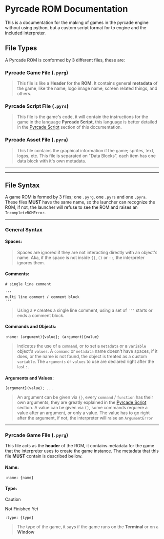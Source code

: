 # Pyrcade ROM Documentation
This is a documentation for the making of games in the pyrcade engine without using python, but a custom script format for to engine and the included interpreter.

## File Types
A Pyrcade ROM is conformed by 3 different files, these are:
### Pyrcade Game File (`.pyrg`)
> This file is like a **Header** for the **ROM**. It contains general **metadata** of the game, like the name, logo image name, screen related things, and others.
### Pyrcade Script File (`.pyrs`)
> This file is the game's code, it will contain the instructions for the game in the language **Pyrcade Script**, this language is better detailed in the [Pyrcade Script]() section of this documentation.
### Pyrcade Asset File (`.pyra`)
> This file contains the graphical information if the game; sprites, text, logos, etc. This file is separated on "Data Blocks", each item has one data block with it's own metadata.
___
___
## File Syntax
A game ROM is formed by 3 files; one `.pyrg`, one `.pyrs` and one `.pyra`. These files **MUST** have the same name, so the launcher can recognize the ROM, if not, the launcher will refuse to see the ROM and raises an `IncompleteROMError`.
___
### General Syntax
#### Spaces:

> Spaces are ignored if they are not interacting directly with an object's name. Aka, if the space is not inside `{}`, `()` or `::`, the interpreter ignores them.

#### Comments:

```
# single line comment
```
```
'''
multi line comment / comment block
'''
```

> Using a `#` creates a single line comment, using a set of `'''` starts or ends a comment block.

#### Commands and Objects:
```
:name: (argument){value}; (argument){value}
```
> Indicates the use of a `command`, or to set a `metadata` or a `variable` object's `values`. A `command` or `metadata` name doesn't have spaces, if it does, or the name is not found, the object is treated as a custom `variable`. The `arguments` or `values` to use are declared right after the last `:`.

#### Arguments and Values:
```
{argument}(value); ...
```
> An argument can be given via `{}`, every `command` / `function` has their own arguments, they are greatly explained in the [Pyrcade Script]() section.
> A value can be given via `()`, some commands requiere a value after an argument, or only a value. The value has to go right after the argument, if not, the interpreter will raise an `ArgumentError`
___
### Pyrcade Game File (`.pyrg`)
This file acts as the **header** of the ROM, it contains metadata for the game that the interpreter uses to create the game instance. The metadata that this file **MUST** contain is described bellow.

#### Name:
```
:name: {name}
```
#### Type:
> [!CAUTION]
> Not Finished Yet
```
:type: {type}
```
> The type of the game, it says if the game runs on the **Terminal** or on a **Window**